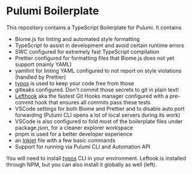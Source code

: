 # Pulumi Boilerplate

This repository contains a TypeScript Boilerplate for Pulumi. It contains

-   Biome.js for linting and automated style formatting
-   TypeScript to assist in development and avoid certain runtime errors
-   SWC configured for extremely fast TypeScript compilation
-   Prettier configured for formatting files that Biome.js does not yet support (mainly YAML)
-   yamllint for linting YAML configured to not report on style violations (handled by Prettier)
-   [typos](https://github.com/crate-ci/typos) is used to keep your code free from those
-   gitleaks configured. Don't commit those secrets to git in plain text!
-   [Lefthook](https://github.com/evilmartians/lefthook) aka the fastest Git Hooks manager configured with a pre-commit hook that ensures all commits pass these tests
-   VSCode settings for both Biome and Prettier and to disable auto port forwarding (Pulumi CLI opens a lot of local servers during its work)
-   VSCode is also configured to fold most of the boilerplate files under package.json, for a cleaner explorer workspace
-   pnpm is used for a better developer experience
-   an [Inkjet](https://github.com/brandonkal/inkjet) file with a few basic commands
-   Support for running via Pulumi CLI and Automation API

You will need to install [typos](https://github.com/crate-ci/typos) CLI in your environment. Leftook is installed through NPM, but you can also install it globally as well (left).
